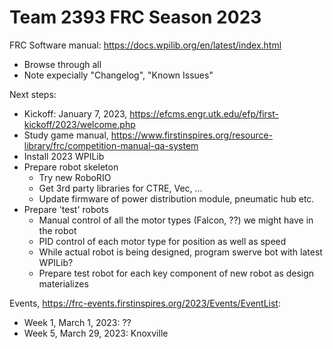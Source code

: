 Team 2393 FRC Season 2023
=========================

FRC Software manual: https://docs.wpilib.org/en/latest/index.html
  * Browse through all
  * Note expecially "Changelog", "Known Issues"
 
Next steps:
  * Kickoff: January 7, 2023, https://efcms.engr.utk.edu/efp/first-kickoff/2023/welcome.php
  * Study game manual, https://www.firstinspires.org/resource-library/frc/competition-manual-qa-system
  * Install 2023 WPILib
  * Prepare robot skeleton
    * Try new RoboRIO
    * Get 3rd party libraries for CTRE, Vec, ...
    * Update firmware of power distribution module, pneumatic hub etc.
  * Prepare 'test' robots
    * Manual control of all the motor types (Falcon, ??) we might have in the robot
    * PID control of each motor type for position as well as speed
    * While actual robot is being designed, program swerve bot with latest WPILib?
    * Prepare test robot for each key component of new robot as design materializes

Events, https://frc-events.firstinspires.org/2023/Events/EventList:
 * Week 1, March 1, 2023: ??
 * Week 5, March 29, 2023: Knoxville  
